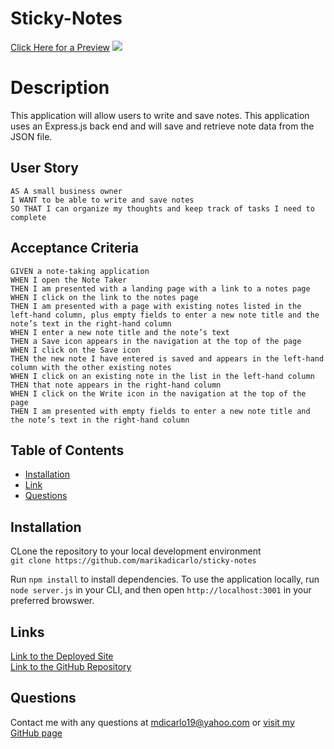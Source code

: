 # Sticky-Notes

[Click Here for a Preview](https://drive.google.com/file/d/1klTL41yw8aYfsQRd66Vs7sgMQjchBiJZ/view)
![](./stickynotes.gif/)

# Description
This application will allow users to write and save notes. This application uses an Express.js back end and will save and retrieve note data from the JSON file.

## User Story
```
AS A small business owner
I WANT to be able to write and save notes
SO THAT I can organize my thoughts and keep track of tasks I need to complete
```

## Acceptance Criteria
```
GIVEN a note-taking application
WHEN I open the Note Taker
THEN I am presented with a landing page with a link to a notes page
WHEN I click on the link to the notes page
THEN I am presented with a page with existing notes listed in the left-hand column, plus empty fields to enter a new note title and the note’s text in the right-hand column
WHEN I enter a new note title and the note’s text
THEN a Save icon appears in the navigation at the top of the page
WHEN I click on the Save icon
THEN the new note I have entered is saved and appears in the left-hand column with the other existing notes
WHEN I click on an existing note in the list in the left-hand column
THEN that note appears in the right-hand column
WHEN I click on the Write icon in the navigation at the top of the page
THEN I am presented with empty fields to enter a new note title and the note’s text in the right-hand column
```

## Table of Contents
- [Installation](#Installation)
- [Link](#Link)
- [Questions](#Questions)

## Installation
CLone the repository to your local development environment <br />
`git clone https://github.com/marikadicarlo/sticky-notes`

Run `npm install` to install dependencies. To use the application locally, run `node server.js` in your CLI, and then open `http://localhost:3001` in your preferred browswer. 


## Links
[Link to the Deployed Site](https://stark-peak-32409.herokuapp.com/notes) <br />
[Link to the GitHub Repository](https://github.com/marikadicarlo/sticky-notes)


## Questions
Contact me with any questions at <mdicarlo19@yahoo.com> or [visit my GitHub page](https://github.com/marikadicarlo)